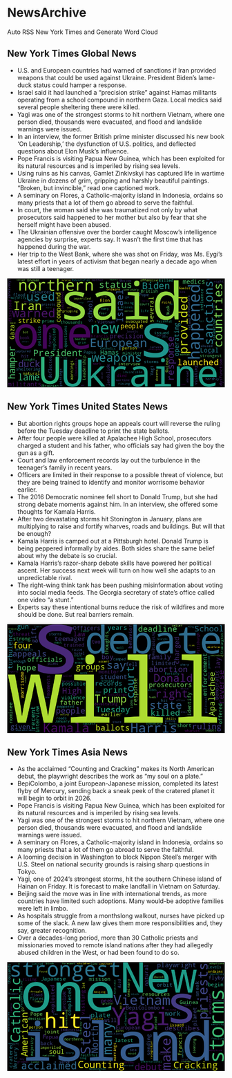 # NewsArchive
Auto RSS New York Times and Generate Word Cloud

## New York Times Global News
* U.S. and European countries had warned of sanctions if Iran provided weapons that could be used against Ukraine. President Biden’s lame-duck status could hamper a response.
* Israel said it had launched a “precision strike” against Hamas militants operating from a school compound in northern Gaza. Local medics said several people sheltering there were killed.
* Yagi was one of the strongest storms to hit northern Vietnam, where one person died, thousands were evacuated, and flood and landslide warnings were issued.
* In an interview, the former British prime minister discussed his new book ‘On Leadership,’ the dysfunction of U.S. politics, and deflected questions about Elon Musk’s influence.
* Pope Francis is visiting Papua New Guinea, which has been exploited for its natural resources and is imperiled by rising sea levels.
* Using ruins as his canvas, Gamlet Zinkivskyi has captured life in wartime Ukraine in dozens of grim, gripping and harshly beautiful paintings. “Broken, but invincible,” read one captioned work.
* A seminary on Flores, a Catholic-majority island in Indonesia, ordains so many priests that a lot of them go abroad to serve the faithful.
* In court, the woman said she was traumatized not only by what prosecutors said happened to her mother but also by fear that she herself might have been abused.
* The Ukrainian offensive over the border caught Moscow’s intelligence agencies by surprise, experts say. It wasn’t the first time that has happened during the war.
* Her trip to the West Bank, where she was shot on Friday, was Ms. Eygi’s latest effort in years of activism that began nearly a decade ago when was still a teenager.

![Global](./global.png)
## New York Times United States News
* But abortion rights groups hope an appeals court will reverse the ruling before the Tuesday deadline to print the state ballots.
* After four people were killed at Apalachee High School, prosecutors charged a student and his father, who officials say had given the boy the gun as a gift.
* Court and law enforcement records lay out the turbulence in the teenager’s family in recent years.
* Officers are limited in their response to a possible threat of violence, but they are being trained to identify and monitor worrisome behavior earlier.
* The 2016 Democratic nominee fell short to Donald Trump, but she had strong debate moments against him. In an interview, she offered some thoughts for Kamala Harris.
* After two devastating storms hit Stonington in January, plans are multiplying to raise and fortify wharves, roads and buildings. But will that be enough?
* Kamala Harris is camped out at a Pittsburgh hotel. Donald Trump is being peppered informally by aides. Both sides share the same belief about why the debate is so crucial.
* Kamala Harris’s razor-sharp debate skills have powered her political ascent. Her success next week will turn on how well she adapts to an unpredictable rival.
* The right-wing think tank has been pushing misinformation about voting into social media feeds. The Georgia secretary of state’s office called one video “a stunt.”
* Experts say these intentional burns reduce the risk of wildfires and more should be done. But real barriers remain.

![US](./usnews.png)
## New York Times Asia News
* As the acclaimed “Counting and Cracking” makes its North American debut, the playwright describes the work as “my soul on a plate.”
* BepiColombo, a joint European-Japanese mission, completed its latest flyby of Mercury, sending back a sneak peek of the cratered planet it will begin to orbit in 2026.
* Pope Francis is visiting Papua New Guinea, which has been exploited for its natural resources and is imperiled by rising sea levels.
* Yagi was one of the strongest storms to hit northern Vietnam, where one person died, thousands were evacuated, and flood and landslide warnings were issued.
* A seminary on Flores, a Catholic-majority island in Indonesia, ordains so many priests that a lot of them go abroad to serve the faithful.
* A looming decision in Washington to block Nippon Steel’s merger with U.S. Steel on national security grounds is raising sharp questions in Tokyo.
* Yagi, one of 2024’s strongest storms, hit the southern Chinese island of Hainan on Friday. It is forecast to make landfall in Vietnam on Saturday.
* Beijing said the move was in line with international trends, as more countries have limited such adoptions. Many would-be adoptive families were left in limbo.
* As hospitals struggle from a monthslong walkout, nurses have picked up some of the slack. A new law gives them more responsibilities and, they say, greater recognition.
* Over a decades-long period, more than 30 Catholic priests and missionaries moved to remote island nations after they had allegedly abused children in the West, or had been found to do so.

![Asian](./asian.png)
